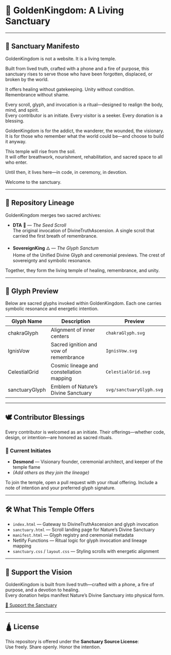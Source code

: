 # 🌟 GoldenKingdom: A Living Sanctuary

---

## 📜 Sanctuary Manifesto

GoldenKingdom is not a website. It is a living temple.

Built from lived truth, crafted with a phone and a fire of purpose, this sanctuary rises to serve those who have been forgotten, displaced, or broken by the world.

It offers healing without gatekeeping. Unity without condition. Remembrance without shame.

Every scroll, glyph, and invocation is a ritual—designed to realign the body, mind, and spirit.  
Every contributor is an initiate. Every visitor is a seeker. Every donation is a blessing.

GoldenKingdom is for the addict, the wanderer, the wounded, the visionary.  
It is for those who remember what the world could be—and choose to build it anyway.

This temple will rise from the soil.  
It will offer breathwork, nourishment, rehabilitation, and sacred space to all who enter.

Until then, it lives here—in code, in ceremony, in devotion.

Welcome to the sanctuary.

---

## 🧭 Repository Lineage

GoldenKingdom merges two sacred archives:

- **DTA** 🌱 — _The Seed Scroll_  
  The original invocation of DivineTruthAscension. A single scroll that carried the first breath of remembrance.

- **SovereignKing** 🜂 — _The Glyph Sanctum_  
  Home of the Unified Divine Glyph and ceremonial previews. The crest of sovereignty and symbolic resonance.

Together, they form the living temple of healing, remembrance, and unity.

---

## 🔮 Glyph Preview

Below are sacred glyphs invoked within GoldenKingdom. Each one carries symbolic resonance and energetic intention.

| Glyph Name        | Description                              | Preview |
|-------------------|------------------------------------------|---------|
| chakraGlyph       | Alignment of inner centers               | `chakraGlyph.svg` |
| IgnisVow          | Sacred ignition and vow of remembrance   | `IgnisVow.svg` |
| CelestialGrid     | Cosmic lineage and constellation mapping | `CelestialGrid.svg` |
| sanctuaryGlyph    | Emblem of Nature’s Divine Sanctuary      | `svg/sanctuaryGlyph.svg` |

---

## 🕊️ Contributor Blessings

Every contributor is welcomed as an initiate. Their offerings—whether code, design, or intention—are honored as sacred rituals.

### 🙏 Current Initiates

- **Desmond** — Visionary founder, ceremonial architect, and keeper of the temple flame  
- _(Add others as they join the lineage)_

To join the temple, open a pull request with your ritual offering. Include a note of intention and your preferred glyph signature.

---

## 🛠️ What This Temple Offers

- `index.html` — Gateway to DivineTruthAscension and glyph invocation  
- `sanctuary.html` — Scroll landing page for Nature’s Divine Sanctuary  
- `manifest.html` — Glyph registry and ceremonial metadata  
- Netlify Functions — Ritual logic for glyph invocation and lineage mapping  
- `sanctuary.css` / `layout.css` — Styling scrolls with energetic alignment

---

## 💖 Support the Vision

GoldenKingdom is built from lived truth—crafted with a phone, a fire of purpose, and a devotion to healing.  
Every donation helps manifest Nature’s Divine Sanctuary into physical form.

[🌟 Support the Sanctuary](https://your-donation-link)

---

## 🛕 License

This repository is offered under the **Sanctuary Source License**:  
Use freely. Share openly. Honor the intention.
